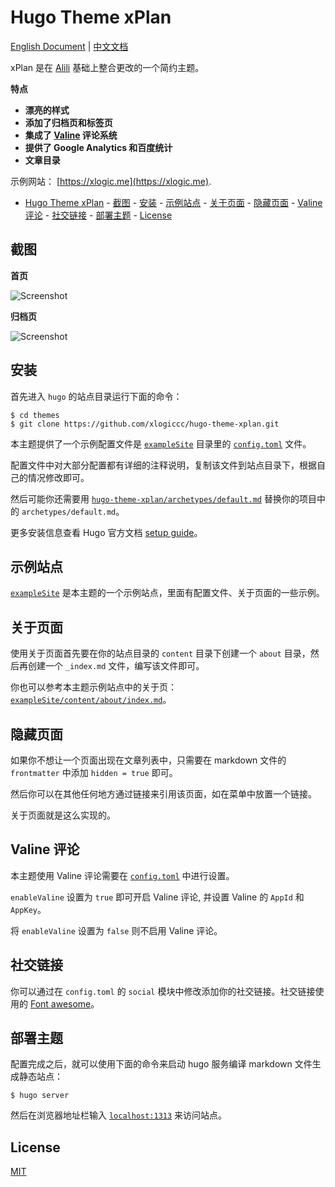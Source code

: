 # Hugo Theme xPlan

[English Document](https://github.com/xlogiccc/hugo-theme-xplan/blob/master/README.md) | [中文文档](https://github.com/xlogiccc/hugo-theme-xplan/blob/master/README_zh-cn.md)

xPlan 是在 [Alili](https://alili.tech/) 基础上整合更改的一个简约主题。

**特点**

- **漂亮的样式**
- **添加了归档页和标签页**
- **集成了 [Valine](https://valine.js.org) 评论系统**
- **提供了 Google Analytics 和百度统计**
- **文章目录**

示例网站： [https://xlogic.me](https://xlogic.me).

<!-- TOC depthFrom:1 depthTo:6 withLinks:1 updateOnSave:1 orderedList:0 -->

- [Hugo Theme xPlan](#hugo-theme-xplan) - [截图](#截图) - [安装](#安装) - [示例站点](#示例站点) - [关于页面](#关于页面) - [隐藏页面](#隐藏页面) - [Valine 评论](#Valine-评论) - [社交链接](#社交链接) - [部署主题](#部署主题) - [License](#license)

<!-- /TOC -->

## 截图

**首页**

![Screenshot](https://github.com/xlogiccc/hugo-theme-xplan/blob/master/images/screenshot.png)

**归档页**

![Screenshot](https://github.com/xlogiccc/hugo-theme-xplan/blob/master/images/archive.png)

## 安装

首先进入 `hugo` 的站点目录运行下面的命令：

```
$ cd themes
$ git clone https://github.com/xlogiccc/hugo-theme-xplan.git
```

本主题提供了一个示例配置文件是 [`exampleSite`](https://github.com/xlogiccc/hugo-theme-xplan/tree/master/exampleSite) 目录里的 [`config.toml`](https://github.com/xlogiccc/hugo-theme-xplan/blob/master/exampleSite/config.toml) 文件。

配置文件中对大部分配置都有详细的注释说明，复制该文件到站点目录下，根据自己的情况修改即可。

然后可能你还需要用 [`hugo-theme-xplan/archetypes/default.md`](https://github.com/xlogiccc/hugo-theme-xplan/tree/master/archetypes/default.md) 替换你的项目中的 `archetypes/default.md`。

更多安装信息查看 Hugo 官方文档 [setup guide](//gohugo.io/overview/installing/)。

## 示例站点

[`exampleSite`](https://github.com/xlogiccc/hugo-theme-xplan/tree/master/exampleSite) 是本主题的一个示例站点，里面有配置文件、关于页面的一些示例。

## 关于页面

使用关于页面首先要在你的站点目录的 `content` 目录下创建一个 `about` 目录，然后再创建一个 `_index.md` 文件，编写该文件即可。

你也可以参考本主题示例站点中的关于页：[`exampleSite/content/about/index.md`](https://github.com/xlogiccc/hugo-theme-xplan/blob/master/exampleSite/content/about/index.md)。

## 隐藏页面

如果你不想让一个页面出现在文章列表中，只需要在 markdown 文件的 `frontmatter` 中添加 `hidden = true` 即可。

然后你可以在其他任何地方通过链接来引用该页面，如在菜单中放置一个链接。

关于页面就是这么实现的。

## Valine 评论

本主题使用 Valine 评论需要在 [`config.toml`](https://github.com/xlogiccc/hugo-theme-xplan/blob/master/exampleSite/config.toml) 中进行设置。

`enableValine` 设置为 `true` 即可开启 Valine 评论, 并设置 Valine 的 `AppId` 和 `AppKey`。

将 `enableValine` 设置为 `false` 则不启用 Valine 评论。

## 社交链接

你可以通过在 `config.toml` 的 `social` 模块中修改添加你的社交链接。社交链接使用的 [Font awesome](https://fortawesome.github.io/Font-Awesome/)。

## 部署主题

配置完成之后，就可以使用下面的命令来启动 hugo 服务编译 markdown 文件生成静态站点：

```
$ hugo server
```

然后在浏览器地址栏输入 [`localhost:1313`](http://localhost:1313) 来访问站点。

## License

[MIT](https://github.com/xlogiccc/hugo-theme-xplan/blob/master/LICENSE.md)
